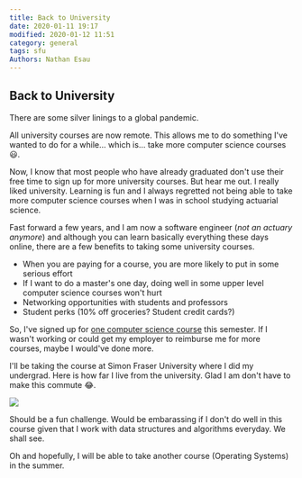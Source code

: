 ```yaml
---
title: Back to University
date: 2020-01-11 19:17
modified: 2020-01-12 11:51
category: general
tags: sfu
Authors: Nathan Esau
---
```


## Back to University

There are some silver linings to a global pandemic.

All university courses are now remote. This allows me to do something I've wanted to do for a while... which is... take more computer science courses &#128515;.

Now, I know that most people who have already graduated don't use their free time to sign up for more university courses. But hear me out. I really liked university. Learning is fun and I always regretted not being able to take more computer science courses when I was in school studying actuarial science.

Fast forward a few years, and I am now a software engineer (*not an actuary anymore*) and although you can learn basically everything these days online, there are a few benefits to taking some university courses.

* When you are paying for a course, you are more likely to put in some serious effort
* If I want to do a master's one day, doing well in some upper level computer science courses won't hurt
* Networking opportunities with students and professors
* Student perks (10% off groceries? Student credit cards?)

So, I've signed up for <a href="https://www.sfu.ca/students/calendar/2021/spring/courses/cmpt/225.html">one computer science course</a> this semester. If I wasn't working or could get my employer to reimburse me for more courses, maybe I would've done more. 

I'll be taking the course at Simon Fraser University where I did my undergrad. Here is how far I live from the university. Glad I am don't have to make this commute &#128514;.

<img src="https://user-images.githubusercontent.com/4649987/111075336-f2ac5e00-84bd-11eb-9dde-e26476f94168.PNG">

Should be a fun challenge. Would be embarassing if I don't do well in this course given that I work with data structures and algorithms everyday. We shall see.

Oh and hopefully, I will be able to take another course (Operating Systems) in the summer.